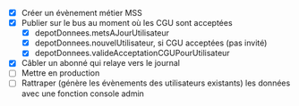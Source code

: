 - [x] Créer un évènement métier MSS
- [x] Publier sur le bus au moment où les CGU sont acceptées
  - [x] depotDonnees.metsAJourUtilisateur
  - [x] depotDonnees.nouvelUtilisateur, si CGU acceptées (pas invité)
  - [x] depotDonnees.valideAcceptationCGUPourUtilisateur
- [x] Câbler un abonné qui relaye vers le journal
- [ ] Mettre en production
- [ ] Rattraper (génère les évènements des utilisateurs existants) les données avec une fonction console admin
